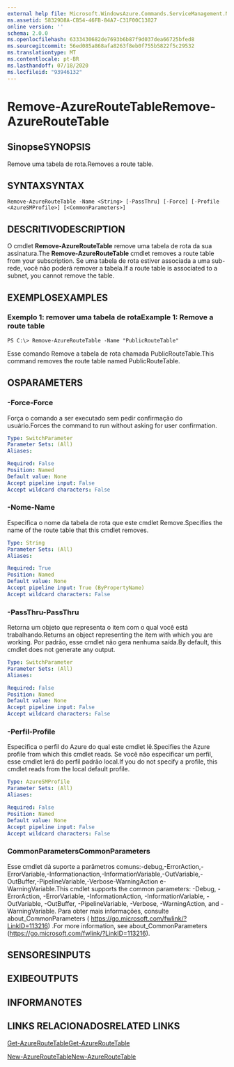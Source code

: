 ```yaml
---
external help file: Microsoft.WindowsAzure.Commands.ServiceManagement.Network.dll-Help.xml
ms.assetid: 58329D8A-CB54-46FB-84A7-C31F00C13827
online version: ''
schema: 2.0.0
ms.openlocfilehash: 6333430682de7693b6b87f9d037dea66725bfed8
ms.sourcegitcommit: 56ed085a868afa8263f8eb0f755b5822f5c29532
ms.translationtype: MT
ms.contentlocale: pt-BR
ms.lasthandoff: 07/18/2020
ms.locfileid: "93946132"
---
```

# <span data-ttu-id="43fb8-101">Remove-AzureRouteTable</span><span class="sxs-lookup"><span data-stu-id="43fb8-101">Remove-AzureRouteTable</span></span>

## <span data-ttu-id="43fb8-102">Sinopse</span><span class="sxs-lookup"><span data-stu-id="43fb8-102">SYNOPSIS</span></span>
<span data-ttu-id="43fb8-103">Remove uma tabela de rota.</span><span class="sxs-lookup"><span data-stu-id="43fb8-103">Removes a route table.</span></span>

## <span data-ttu-id="43fb8-104">SYNTAX</span><span class="sxs-lookup"><span data-stu-id="43fb8-104">SYNTAX</span></span>

```
Remove-AzureRouteTable -Name <String> [-PassThru] [-Force] [-Profile <AzureSMProfile>] [<CommonParameters>]
```

## <span data-ttu-id="43fb8-105">DESCRITIVO</span><span class="sxs-lookup"><span data-stu-id="43fb8-105">DESCRIPTION</span></span>
<span data-ttu-id="43fb8-106">O cmdlet **Remove-AzureRouteTable** remove uma tabela de rota da sua assinatura.</span><span class="sxs-lookup"><span data-stu-id="43fb8-106">The **Remove-AzureRouteTable** cmdlet removes a route table from your subscription.</span></span>
<span data-ttu-id="43fb8-107">Se uma tabela de rota estiver associada a uma sub-rede, você não poderá remover a tabela.</span><span class="sxs-lookup"><span data-stu-id="43fb8-107">If a route table is associated to a subnet, you cannot remove the table.</span></span>

## <span data-ttu-id="43fb8-108">EXEMPLOS</span><span class="sxs-lookup"><span data-stu-id="43fb8-108">EXAMPLES</span></span>

### <span data-ttu-id="43fb8-109">Exemplo 1: remover uma tabela de rota</span><span class="sxs-lookup"><span data-stu-id="43fb8-109">Example 1: Remove a route table</span></span>
```
PS C:\> Remove-AzureRouteTable -Name "PublicRouteTable"
```

<span data-ttu-id="43fb8-110">Esse comando Remove a tabela de rota chamada PublicRouteTable.</span><span class="sxs-lookup"><span data-stu-id="43fb8-110">This command removes the route table named PublicRouteTable.</span></span>

## <span data-ttu-id="43fb8-111">OS</span><span class="sxs-lookup"><span data-stu-id="43fb8-111">PARAMETERS</span></span>

### <span data-ttu-id="43fb8-112">-Force</span><span class="sxs-lookup"><span data-stu-id="43fb8-112">-Force</span></span>
<span data-ttu-id="43fb8-113">Força o comando a ser executado sem pedir confirmação do usuário.</span><span class="sxs-lookup"><span data-stu-id="43fb8-113">Forces the command to run without asking for user confirmation.</span></span>

```yaml
Type: SwitchParameter
Parameter Sets: (All)
Aliases: 

Required: False
Position: Named
Default value: None
Accept pipeline input: False
Accept wildcard characters: False
```

### <span data-ttu-id="43fb8-114">-Nome</span><span class="sxs-lookup"><span data-stu-id="43fb8-114">-Name</span></span>
<span data-ttu-id="43fb8-115">Especifica o nome da tabela de rota que este cmdlet Remove.</span><span class="sxs-lookup"><span data-stu-id="43fb8-115">Specifies the name of the route table that this cmdlet removes.</span></span>

```yaml
Type: String
Parameter Sets: (All)
Aliases: 

Required: True
Position: Named
Default value: None
Accept pipeline input: True (ByPropertyName)
Accept wildcard characters: False
```

### <span data-ttu-id="43fb8-116">-PassThru</span><span class="sxs-lookup"><span data-stu-id="43fb8-116">-PassThru</span></span>
<span data-ttu-id="43fb8-117">Retorna um objeto que representa o item com o qual você está trabalhando.</span><span class="sxs-lookup"><span data-stu-id="43fb8-117">Returns an object representing the item with which you are working.</span></span>
<span data-ttu-id="43fb8-118">Por padrão, esse cmdlet não gera nenhuma saída.</span><span class="sxs-lookup"><span data-stu-id="43fb8-118">By default, this cmdlet does not generate any output.</span></span>

```yaml
Type: SwitchParameter
Parameter Sets: (All)
Aliases: 

Required: False
Position: Named
Default value: None
Accept pipeline input: False
Accept wildcard characters: False
```

### <span data-ttu-id="43fb8-119">-Perfil</span><span class="sxs-lookup"><span data-stu-id="43fb8-119">-Profile</span></span>
<span data-ttu-id="43fb8-120">Especifica o perfil do Azure do qual este cmdlet lê.</span><span class="sxs-lookup"><span data-stu-id="43fb8-120">Specifies the Azure profile from which this cmdlet reads.</span></span>
<span data-ttu-id="43fb8-121">Se você não especificar um perfil, esse cmdlet lerá do perfil padrão local.</span><span class="sxs-lookup"><span data-stu-id="43fb8-121">If you do not specify a profile, this cmdlet reads from the local default profile.</span></span>

```yaml
Type: AzureSMProfile
Parameter Sets: (All)
Aliases: 

Required: False
Position: Named
Default value: None
Accept pipeline input: False
Accept wildcard characters: False
```

### <span data-ttu-id="43fb8-122">CommonParameters</span><span class="sxs-lookup"><span data-stu-id="43fb8-122">CommonParameters</span></span>
<span data-ttu-id="43fb8-123">Esse cmdlet dá suporte a parâmetros comuns:-debug,-ErrorAction,-ErrorVariable,-Informationaction,-InformationVariable,-OutVariable,-OutBuffer,-PipelineVariable,-Verbose-WarningAction e-WarningVariable.</span><span class="sxs-lookup"><span data-stu-id="43fb8-123">This cmdlet supports the common parameters: -Debug, -ErrorAction, -ErrorVariable, -InformationAction, -InformationVariable, -OutVariable, -OutBuffer, -PipelineVariable, -Verbose, -WarningAction, and -WarningVariable.</span></span> <span data-ttu-id="43fb8-124">Para obter mais informações, consulte about_CommonParameters ( https://go.microsoft.com/fwlink/?LinkID=113216) .</span><span class="sxs-lookup"><span data-stu-id="43fb8-124">For more information, see about_CommonParameters (https://go.microsoft.com/fwlink/?LinkID=113216).</span></span>

## <span data-ttu-id="43fb8-125">SENSORES</span><span class="sxs-lookup"><span data-stu-id="43fb8-125">INPUTS</span></span>

## <span data-ttu-id="43fb8-126">EXIBE</span><span class="sxs-lookup"><span data-stu-id="43fb8-126">OUTPUTS</span></span>

## <span data-ttu-id="43fb8-127">INFORMA</span><span class="sxs-lookup"><span data-stu-id="43fb8-127">NOTES</span></span>

## <span data-ttu-id="43fb8-128">LINKS RELACIONADOS</span><span class="sxs-lookup"><span data-stu-id="43fb8-128">RELATED LINKS</span></span>

[<span data-ttu-id="43fb8-129">Get-AzureRouteTable</span><span class="sxs-lookup"><span data-stu-id="43fb8-129">Get-AzureRouteTable</span></span>](./Get-AzureRouteTable.md)

[<span data-ttu-id="43fb8-130">New-AzureRouteTable</span><span class="sxs-lookup"><span data-stu-id="43fb8-130">New-AzureRouteTable</span></span>](./New-AzureRouteTable.md)
